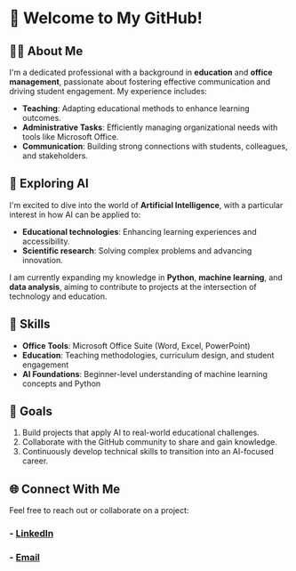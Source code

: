 # 👋 Welcome to My GitHub!
## 🧑‍🏫 About Me  
I'm a dedicated professional with a background in **education** and **office management**, passionate about fostering effective communication and driving student engagement. My experience includes:  
- **Teaching**: Adapting educational methods to enhance learning outcomes.  
- **Administrative Tasks**: Efficiently managing organizational needs with tools like Microsoft Office.  
- **Communication**: Building strong connections with students, colleagues, and stakeholders.

## 🌱 Exploring AI  
I'm excited to dive into the world of **Artificial Intelligence**, with a particular interest in how AI can be applied to:  
- **Educational technologies**: Enhancing learning experiences and accessibility.  
- **Scientific research**: Solving complex problems and advancing innovation.  

I am currently expanding my knowledge in **Python**, **machine learning**, and **data analysis**, aiming to contribute to projects at the intersection of technology and education.

## 🔧 Skills  
- **Office Tools**: Microsoft Office Suite (Word, Excel, PowerPoint)  
- **Education**: Teaching methodologies, curriculum design, and student engagement  
- **AI Foundations**: Beginner-level understanding of machine learning concepts and Python  

## 🚀 Goals  
1. Build projects that apply AI to real-world educational challenges.  
2. Collaborate with the GitHub community to share and gain knowledge.  
3. Continuously develop technical skills to transition into an AI-focused career.

## 🌐 Connect With Me  
Feel free to reach out or collaborate on a project:  
### - [**LinkedIn**](https://www.linkedin.com/in/yomna-abd-elmoneim-b9992831a/) 
### - [**Email**](mailto:yomnaabdelmoneim5@gmail.com)
